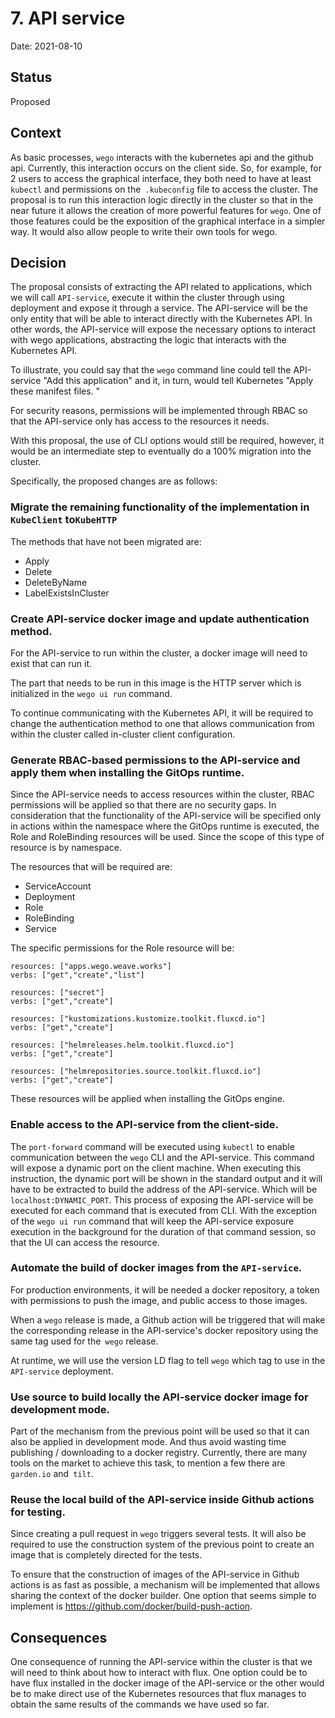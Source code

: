 # 7. API service

Date: 2021-08-10

## Status

Proposed

## Context

As basic processes, `wego` interacts with the kubernetes api and the github api. Currently, this interaction occurs on the client side. So, for example, for 2 users to access the graphical interface, they both need to have at least `kubectl` and permissions on the` .kubeconfig` file to access the cluster. The proposal is to run this interaction logic directly in the cluster so that in the near future it allows the creation of more powerful features for `wego`. One of those features could be the exposition of the graphical interface in a simpler way. It would also allow people to write their own tools for wego.

## Decision

The proposal consists of extracting the API related to applications, which we will call `API-service`, execute it within the cluster through using deployment and expose it through a service. The API-service will be the only entity that will be able to interact directly with the Kubernetes API. In other words, the API-service will expose the necessary options to interact with wego applications, abstracting the logic that interacts with the Kubernetes API.

To illustrate, you could say that the `wego` command line could tell the API-service "Add this application" and it, in turn, would tell Kubernetes "Apply these manifest files. "

For security reasons, permissions will be implemented through RBAC so that the API-service only has access to the resources it needs.

With this proposal, the use of CLI options would still be required, however, it would be an intermediate step to eventually do
a 100% migration into the cluster.

Specifically, the proposed changes are as follows:

### Migrate the remaining functionality of the implementation in `KubeClient` to`KubeHTTP`

The methods that have not been migrated are:

- Apply
- Delete
- DeleteByName
- LabelExistsInCluster

### Create API-service docker image and update authentication method.

For the API-service to run within the cluster, a docker image will need to exist that can run it.

The part that needs to be run in this image is the HTTP server which is initialized in the `wego ui run` command.

To continue communicating with the Kubernetes API, it will be required to change the authentication method to one that allows communication from within the cluster called in-cluster client configuration.

### Generate RBAC-based permissions to the API-service and apply them when installing the GitOps runtime.

Since the API-service needs to access resources within the cluster, RBAC permissions will be applied so that there are no security gaps. In consideration that the functionality of the API-service will be specified only in actions within the namespace where the GitOps runtime is executed, the Role and RoleBinding resources will be used. Since the scope of this type of resource is by namespace. 

The resources that will be required are:

- ServiceAccount
- Deployment
- Role
- RoleBinding
- Service

The specific permissions for the Role resource will be:

```
resources: ["apps.wego.weave.works"]
verbs: ["get","create","list"]

resources: ["secret"]
verbs: ["get","create"]

resources: ["kustomizations.kustomize.toolkit.fluxcd.io"]
verbs: ["get","create"]

resources: ["helmreleases.helm.toolkit.fluxcd.io"]
verbs: ["get","create"]

resources: ["helmrepositories.source.toolkit.fluxcd.io"]
verbs: ["get","create"]
```

These resources will be applied when installing the GitOps engine.

### Enable access to the API-service from the client-side.

The `port-forward` command will be executed using `kubectl` to enable communication between the `wego` CLI and the API-service. This command will expose a dynamic port on the client machine. When executing this instruction, the dynamic port will be shown in the standard output and it will have to be extracted to build the address of the API-service. Which will be `localhost:DYNAMIC_PORT`. This process of exposing the API-service will be executed for each command that is executed from CLI. With the exception of the `wego ui run` command that will keep the API-service exposure execution in the background for the duration of that command session, so that the UI can access the resource.

### Automate the build of docker images from the `API-service`.

For production environments, it will be needed a docker repository, a token with permissions to push the image, and public access to those images.

When a `wego` release is made, a Github action will be triggered that will make the corresponding release in the API-service's docker repository using the same tag used for the` wego` release.

At runtime, we will use the version LD flag to tell `wego` which tag to use in the `API-service` deployment. 

### Use source to build locally the API-service docker image for development mode.

Part of the mechanism from the previous point will be used so that it can also be applied in development mode. And thus avoid wasting time publishing / downloading to a docker registry. Currently, there are many tools on the market to achieve this task, to mention a few there are `garden.io` and` tilt`.

### Reuse the local build of the API-service inside Github actions for testing.

Since creating a pull request in `wego` triggers several tests. It will also be required to use the construction system of the previous point to create an image that is completely directed for the tests.

To ensure that the construction of images of the API-service in Github actions is as fast as possible, a mechanism will be implemented that allows sharing the context of the docker builder. One option that seems simple to implement is https://github.com/docker/build-push-action.

## Consequences

One consequence of running the API-service within the cluster is that we will need to think about how to interact with flux. One option could be to have flux installed in the docker image of the API-service or the other would be to make direct use of the Kubernetes resources that flux manages to obtain the same results of the commands we have used so far.
